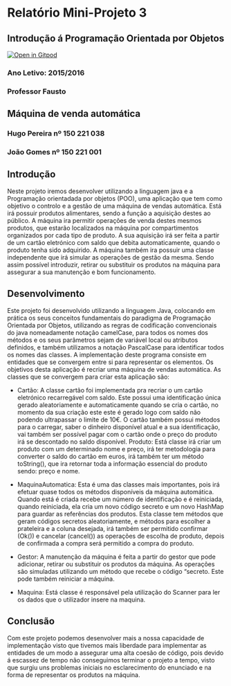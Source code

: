 # Relatório Mini-Projeto 3
## Introdução á Programação Orientada por Objetos

[![Open in Gitpod](https://gitpod.io/button/open-in-gitpod.svg)](https://gitpod.io/#https://github.com/Joaosilgo/IPOO-Automatic-Vending-Machine/maquina)

### Ano Letivo: 2015/2016

### Professor Fausto

## Máquina de venda automática

### Hugo Pereira nº 150 221 038
### João Gomes nº 150 221 001

## Introdução

Neste projeto iremos desenvolver utilizando a linguagem java e a Programação orientadada por objetos (POO), uma aplicação que tem como objetivo o controlo e a gestão de uma máquina de vendas automática.
Está irá possuir produtos alimentares, sendo a função a aquisição destes ao público.
A máquina ira permitir operações de venda destes mesmos produtos, que estarão localizados na máquina por compartimentos organizados por cada tipo de produto.
A sua aquisição irá ser feita a partir de um cartão eletrónico com saldo que debita automaticamente, quando o produto tenha sido adquirido.
A máquina também ira possuir uma classe independente que irá simular as operações de gestão da mesma.
Sendo assim possível introduzir, retirar ou substituir os produtos na máquina para assegurar a sua manutenção e bom funcionamento.

## Desenvolvimento
Este projeto foi desenvolvido utilizando a linguagem Java, colocando em prática os seus conceitos fundamentais do paradigma de Programação Orientada por Objetos, utilizando as regras de codificação convencionais do java nomeadamente notação camelCase, para todos os nomes dos métodos e os seus parâmetros sejam de variável local ou atributos definidos, e também utilizamos a notação PascalCase para identificar todos os nomes das classes. A implementação deste programa consiste em entidades que se convergem entre si para representar os elementos.
Os objetivos desta aplicação é recriar uma máquina de vendas automática.
As classes que se convergem para criar esta aplicação são:

* Cartão: A classe cartão foi implementada pra recriar o um cartão eletrónico recarregável com saldo.
Este possui uma identificação única gerado aleatoriamente e automaticamente quando se cria o cartão, no momento da sua criação este este é gerado logo com saldo não podendo ultrapassar o limite de 10€.
O cartão também possui métodos para o carregar, saber o dinheiro disponível atual e a sua identificação, vai também ser possível pagar com o cartão onde o preço do produto irá se descontado no saldo disponível.
Produto: Está classe irá criar um produto com um determinado nome e preço, irá ter metodologia para converter o saldo do cartão em euros, irá também ter um método toString(), que ira retornar toda a informação essencial do produto sendo: preço e nome.

* MaquinaAutomatica: Esta é uma das classes mais importantes, pois irá efetuar quase todos os métodos disponíveis da máquina automática.
Quando está é criada recebe um número de identificação e é reiniciada, quando reiniciada, ela cria um novo código secreto e um novo HashMap para guardar as referências dos produtos.
Esta classe tem métodos que geram códigos secretos aleatoriamente, e métodos para escolher a prateleira e a coluna desejada, irá também ser permitido confirmar (Ok()) e cancelar (cancel()) as operações de escolha de produto, depois de confirmada a compra será permitido a compra do produto.

* Gestor: A manutenção da máquina é feita a partir do gestor que pode adicionar, retirar ou substituir os produtos da máquina. As operações são simuladas utilizando um método que recebe o código “secreto. Este pode também reiniciar a máquina.

* Maquina: Está classe é responsável pela utilização do Scanner para ler os dados que o utilizador insere na maquina.

##  Conclusão
Com este projeto podemos desenvolver mais a nossa capacidade de implementação visto que tivemos mais liberdade para implementar as entidades de um modo a assegurar uma alta coesão de código, pois devido á escassez de tempo não conseguimos terminar o projeto a tempo, visto que surgiu uns problemas iniciais no esclarecimento do enunciado e na forma de representar os produtos na máquina.
